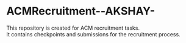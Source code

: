 # ACMRecruitment--AKSHAY-

This repository is created for ACM recruitment tasks.  
It contains checkpoints and submissions for the recruitment process.

